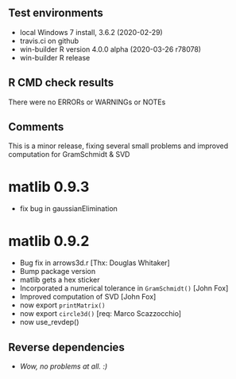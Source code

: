## Test environments
* local Windows 7 install, 3.6.2 (2020-02-29)
* travis.ci on github
* win-builder R version 4.0.0 alpha (2020-03-26 r78078)
* win-builder R release

## R CMD check results
There were no ERRORs or WARNINGs or NOTEs

## Comments
This is a minor release, fixing several small problems
and improved computation for GramSchmidt & SVD

# matlib 0.9.3
- fix bug in gaussianElimination

# matlib 0.9.2

- Bug fix in arrows3d.r [Thx: Douglas Whitaker]
- Bump package version
- matlib gets a hex sticker
- Incorporated a numerical tolerance in `GramSchmidt()` [John Fox]
- Improved computation of SVD [John Fox]
- now export `printMatrix()`
- now export `circle3d()` [req: Marco Scazzocchio]
- now use_revdep()

## Reverse dependencies

- *Wow, no problems at all. :)*
